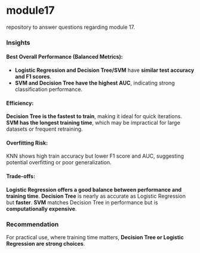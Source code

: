 # module17
repository to answer questions regarding module 17.

### Insights
#### Best Overall Performance (Balanced Metrics):

- **Logistic Regression and Decision Tree/SVM** have **similar test accuracy and F1 scores**.
- **SVM and Decision Tree have the highest AUC**, indicating strong classification performance.

#### Efficiency:

**Decision Tree is the fastest to train**, making it ideal for quick iterations.
**SVM has the longest training time**, which may be impractical for large datasets or frequent retraining.

#### Overfitting Risk:

KNN shows high train accuracy but lower F1 score and AUC, suggesting potential overfitting or poor generalization.

#### Trade-offs:

**Logistic Regression offers a good balance between performance and training time**.
**Decision Tree** is nearly as accurate as Logistic Regression but **faster**.
**SVM** matches Decision Tree in performance but is **computationally expensive**.



### Recommendation
For practical use, where training time matters, **Decision Tree or Logistic Regression are strong choices**.
